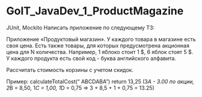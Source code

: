 # GoIT_JavaDev_1_ProductMagazine
JUnit, Mockito
Написать приложение по следующему ТЗ:


Приложение «Продуктовый магазин». У каждого товара в магазине есть своя цена. Есть также товары, для которых предусмотрена акционная цена для N количества. Например, 1 яблоко стоит 1 $, 6 яблок стоят 5 $. У каждого продукта есть свой код - буква английского алфавита.

Рассчитать стоимость корзины с учетом скидок.

Пример:
calculateTotalCost(“ ABCDABA”) return 13,25 (3*A - 3.00 по акции, 2*В = 8,50, 1*С = 1,00, 1*D = 0,75 => 3 + 8,5 + 1 + 0,75 = 13.25)
